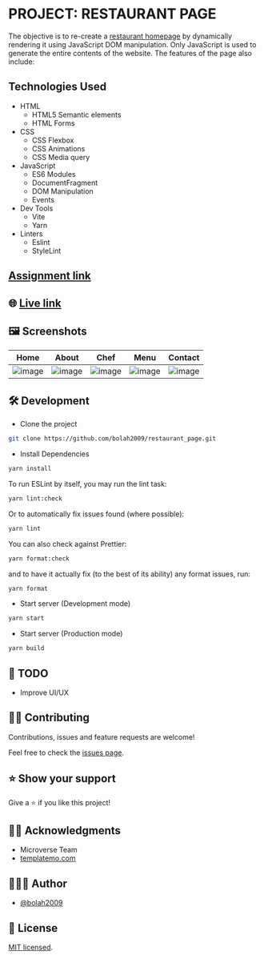 # PROJECT: RESTAURANT PAGE

The objective is to re-create a [restaurant homepage](https://templatemo.com/tm-515-eatery) by dynamically rendering it using JavaScript DOM manipulation. Only JavaScript is used to generate the entire contents of the website. The features of the page also include:


## Technologies Used

- HTML
  - HTML5 Semantic elements
  - HTML Forms
- CSS
  - CSS Flexbox
  - CSS Animations
  - CSS Media query
- JavaScript
   - ES6 Modules
   - DocumentFragment
   - DOM Manipulation
   - Events
- Dev Tools
  - Vite
  - Yarn
- Linters
  - Eslint
  - StyleLint


## [Assignment link](https://www.theodinproject.com/courses/javascript/lessons/restaurant-page)

## 🌐 [Live link](https://js-restaurant-page.bolabuari.com/)

## 🖼️ Screenshots

|                                                      Home                                                      |                                                     About                                                      |                                                      Chef                                                      |                                                      Menu                                                      |                                                    Contact                                                     |
| :------------------------------------------------------------------------------------------------------------: | :------------------------------------------------------------------------------------------------------------: | :------------------------------------------------------------------------------------------------------------: | :------------------------------------------------------------------------------------------------------------: | :------------------------------------------------------------------------------------------------------------: |
| ![image](https://user-images.githubusercontent.com/36057474/65425482-fb126400-de05-11e9-92db-e44c9e82a1b5.png) | ![image](https://user-images.githubusercontent.com/36057474/65425533-1b422300-de06-11e9-9333-20a5e5025eb6.png) | ![image](https://user-images.githubusercontent.com/36057474/65425577-32811080-de06-11e9-9b10-4db6204e038e.png) | ![image](https://user-images.githubusercontent.com/36057474/65425682-6eb47100-de06-11e9-868d-44a20a56b56f.png) | ![image](https://user-images.githubusercontent.com/36057474/65425893-fc905c00-de06-11e9-8c99-07ad286b1a49.png) |
## 🛠️ Development

- Clone the project

```bash
git clone https://github.com/bolah2009/restaurant_page.git

```


- Install Dependencies

```bash
yarn install
```

To run ESLint by itself, you may run the lint task:

```bash
yarn lint:check
```

Or to automatically fix issues found (where possible):

```bash
yarn lint
```

You can also check against Prettier:

```bash
yarn format:check
```

and to have it actually fix (to the best of its ability) any format issues, run:

```bash
yarn format
```

- Start server (Development mode)

```bash
yarn start
```

- Start server (Production mode)

```bash
yarn build
```

## 🧾 TODO

- Improve UI/UX

## 🤝🏾 Contributing

Contributions, issues and feature requests are welcome!

Feel free to check the [issues page](../../issues).

## ⭐️ Show your support

Give a ⭐️ if you like this project!

## 🙏🏾 Acknowledgments

- Microverse Team
- [templatemo.com](https://templatemo.com/tm-515-eatery)

## 👨🏽‍💻 Author

- [@bolah2009](https://github.com/bolah2009/)

## 📝 License

[MIT licensed](./LICENSE).

